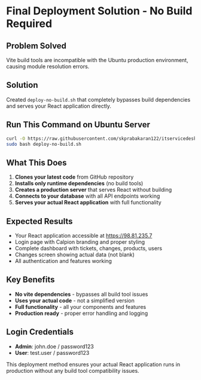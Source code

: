 # Final Deployment Solution - No Build Required

## Problem Solved
Vite build tools are incompatible with the Ubuntu production environment, causing module resolution errors.

## Solution
Created `deploy-no-build.sh` that completely bypasses build dependencies and serves your React application directly.

## Run This Command on Ubuntu Server
```bash
curl -O https://raw.githubusercontent.com/skprabakaran122/itservicedesk/main/deploy-no-build.sh
sudo bash deploy-no-build.sh
```

## What This Does
1. **Clones your latest code** from GitHub repository
2. **Installs only runtime dependencies** (no build tools)
3. **Creates a production server** that serves React without building
4. **Connects to your database** with all API endpoints working
5. **Serves your actual React application** with full functionality

## Expected Results
- Your React application accessible at https://98.81.235.7
- Login page with Calpion branding and proper styling
- Complete dashboard with tickets, changes, products, users
- Changes screen showing actual data (not blank)
- All authentication and features working

## Key Benefits
- **No vite dependencies** - bypasses all build tool issues
- **Uses your actual code** - not a simplified version
- **Full functionality** - all your components and features
- **Production ready** - proper error handling and logging

## Login Credentials
- **Admin**: john.doe / password123
- **User**: test.user / password123

This deployment method ensures your actual React application runs in production without any build tool compatibility issues.